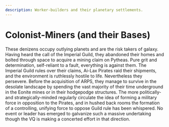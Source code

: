 ```yaml
---
description: Worker-builders and their planetary settlements.
---
```


# Colonist-Miners (and their Bases)

These denizens occupy outlying planets and are the risk takers of galaxy. Having heard the call of the Imperial Guild, they abandoned their homes and bolted through space to acquire a mining claim on Pytheas. Pure grit and determination, self-reliant to a fault, everything is against them. The Imperial Guild rules over their claims, Ai-Lax Pirates raid their shipments, and the environment is ruthlessly hostile to life. Nevertheless they persevere. Before the acquisition of ARPS, they manage to survive in the desolate landscape by spending the vast majority of their time underground in the Eonite mines or in their hodgepodge structures. The more politically- and strategically-minded regularly circulate the idea of forming a military force in opposition to the Pirates, and in hushed back rooms the formation of a controlling, unifying force to oppose Guild rule has been whispered. No event or leader has emerged to galvanize such a massive undertaking though the VQ is making a concerted effort in that direction.
